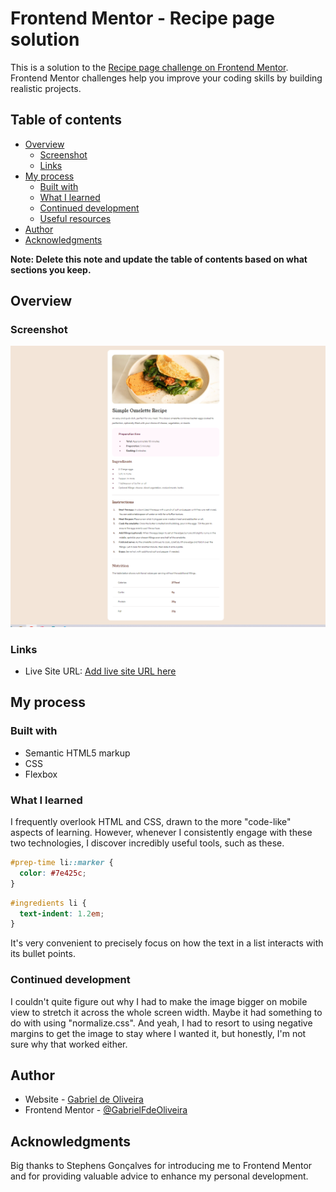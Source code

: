 # Frontend Mentor - Recipe page solution

This is a solution to the [Recipe page challenge on Frontend Mentor](https://www.frontendmentor.io/challenges/recipe-page-KiTsR8QQKm). Frontend Mentor challenges help you improve your coding skills by building realistic projects.

## Table of contents

- [Overview](#overview)
  - [Screenshot](#screenshot)
  - [Links](#links)
- [My process](#my-process)
  - [Built with](#built-with)
  - [What I learned](#what-i-learned)
  - [Continued development](#continued-development)
  - [Useful resources](#useful-resources)
- [Author](#author)
- [Acknowledgments](#acknowledgments)

**Note: Delete this note and update the table of contents based on what sections you keep.**

## Overview

### Screenshot

![](./design/solution.png)

### Links

- Live Site URL: [Add live site URL here](https://your-live-site-url.com)

## My process

### Built with

- Semantic HTML5 markup
- CSS
- Flexbox

### What I learned

I frequently overlook HTML and CSS, drawn to the more "code-like" aspects of learning. However, whenever I consistently engage with these two technologies, I discover incredibly useful tools, such as these.

```css
#prep-time li::marker {
  color: #7e425c;
}
```

```css
#ingredients li {
  text-indent: 1.2em;
}
```

It's very convenient to precisely focus on how the text in a list interacts with its bullet points.

### Continued development

I couldn't quite figure out why I had to make the image bigger on mobile view to stretch it across the whole screen width. Maybe it had something to do with using "normalize.css". And yeah, I had to resort to using negative margins to get the image to stay where I wanted it, but honestly, I'm not sure why that worked either.

## Author

- Website - [Gabriel de Oliveira](https://gabeoliveira.vercel.app/)
- Frontend Mentor - [@GabrielFdeOliveira](https://www.frontendmentor.io/profile/GabrielFdeOliveira)

## Acknowledgments

Big thanks to Stephens Gonçalves for introducing me to Frontend Mentor and for providing valuable advice to enhance my personal development.
